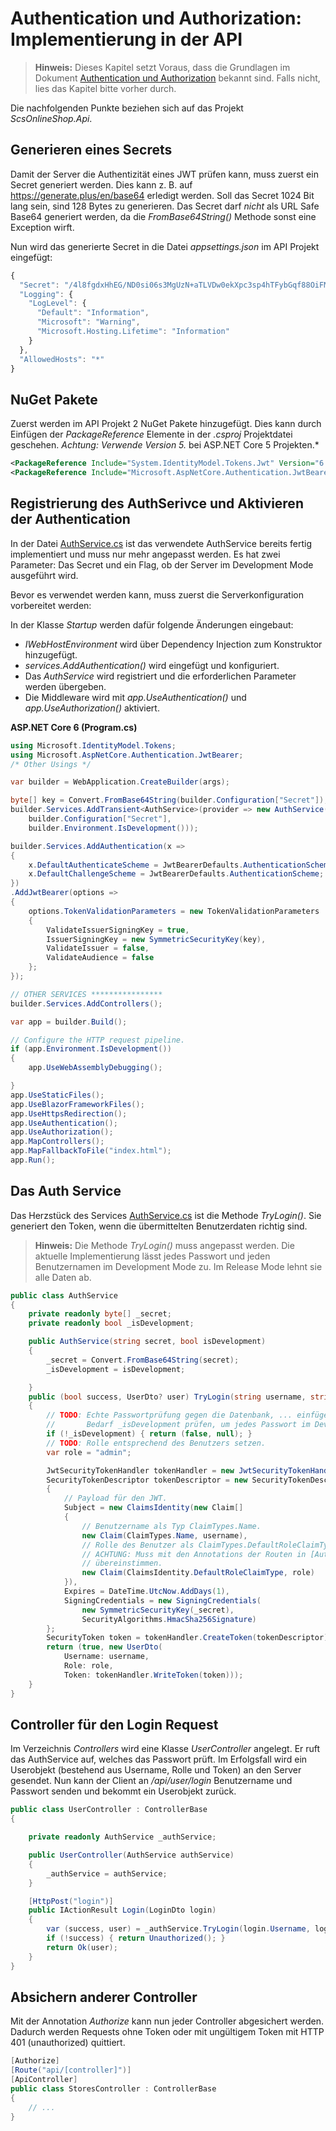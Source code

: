 # Authentication und Authorization: Implementierung in der API

> **Hinweis:** Dieses Kapitel setzt Voraus, dass die Grundlagen im
> Dokument [Authentication und Authorization](../AuthenticationPrinciples) bekannt sind. Falls
> nicht, lies das Kapitel bitte vorher durch.

Die nachfolgenden Punkte beziehen sich auf das Projekt *ScsOnlineShop.Api*.

## Generieren eines Secrets

Damit der Server die Authentizität eines JWT prüfen kann, muss zuerst ein Secret generiert
werden. Dies kann z. B. auf https://generate.plus/en/base64 erledigt werden. Soll das Secret
1024 Bit lang sein, sind 128 Bytes zu generieren. Das Secret darf *nicht* als URL Safe Base64
generiert werden, da die *FromBase64String()* Methode sonst eine Exception wirft.

Nun wird das generierte Secret in die Datei *appsettings.json* im API Projekt eingefügt:

```javascript
{
  "Secret": "/4l8fgdxHhEG/ND0si06s3MgUzN+aTLVDw0ekXpc3sp4hTFybGqf88OiFMgr9dGmLjF75leRPSE0GTITjEa0AI3b6ZD6qTh9oSEJmTezzmEEX+vEQbOV46REK3Ii14yHKAtTXbfdN8jmS3eeO4Fz8bV4pRMMrpbphrIIsQRDkH8=",
  "Logging": {
    "LogLevel": {
      "Default": "Information",
      "Microsoft": "Warning",
      "Microsoft.Hosting.Lifetime": "Information"
    }
  },
  "AllowedHosts": "*"
}
```

## NuGet Pakete

Zuerst werden im API Projekt 2 NuGet Pakete hinzugefügt. Dies kann durch Einfügen der *PackageReference*
Elemente in der *.csproj* Projektdatei geschehen. *Achtung: Verwende Version 5.* bei ASP.NET Core 5 Projekten.*

```xml
<PackageReference Include="System.IdentityModel.Tokens.Jwt" Version="6.*" />
<PackageReference Include="Microsoft.AspNetCore.Authentication.JwtBearer" Version="6.*" />
```

## Registrierung des AuthSerivce und Aktivieren der Authentication

In der Datei [AuthService.cs](ScsOnlineShop/ScsOnlineShop.Api/Services/AuthService.cs)
ist das verwendete AuthService bereits fertig implementiert und muss nur mehr angepasst werden.
Es hat zwei Parameter: Das Secret und ein Flag, ob der Server im Development Mode ausgeführt wird.

Bevor es verwendet werden kann, muss zuerst die Serverkonfiguration vorbereitet werden:

In der Klasse *Startup* werden dafür folgende Änderungen eingebaut:
- *IWebHostEnvironment* wird über Dependency Injection zum Konstruktor hinzugefügt.
- *services.AddAuthentication()* wird eingefügt und konfiguriert.
- Das *AuthService* wird registriert und die erforderlichen Parameter werden übergeben.
- Die Middleware wird mit *app.UseAuthentication()* und *app.UseAuthorization()* aktiviert.


**ASP.NET Core 6 (Program.cs)**
```c#
using Microsoft.IdentityModel.Tokens;
using Microsoft.AspNetCore.Authentication.JwtBearer;
/* Other Usings */

var builder = WebApplication.CreateBuilder(args);

byte[] key = Convert.FromBase64String(builder.Configuration["Secret"]);
builder.Services.AddTransient<AuthService>(provider => new AuthService(
    builder.Configuration["Secret"],
    builder.Environment.IsDevelopment()));

builder.Services.AddAuthentication(x =>
{
    x.DefaultAuthenticateScheme = JwtBearerDefaults.AuthenticationScheme;
    x.DefaultChallengeScheme = JwtBearerDefaults.AuthenticationScheme;
})
.AddJwtBearer(options =>
{
    options.TokenValidationParameters = new TokenValidationParameters
    {
        ValidateIssuerSigningKey = true,
        IssuerSigningKey = new SymmetricSecurityKey(key),
        ValidateIssuer = false,
        ValidateAudience = false
    };
});

// OTHER SERVICES ****************
builder.Services.AddControllers();

var app = builder.Build();

// Configure the HTTP request pipeline.
if (app.Environment.IsDevelopment())
{
    app.UseWebAssemblyDebugging();

}
app.UseStaticFiles();
app.UseBlazorFrameworkFiles();
app.UseHttpsRedirection();
app.UseAuthentication();
app.UseAuthorization();
app.MapControllers();
app.MapFallbackToFile("index.html");
app.Run();

```

## Das Auth Service

Das Herzstück des Services [AuthService.cs](ScsOnlineShop/ScsOnlineShop.Api/Services/AuthService.cs)
ist die Methode *TryLogin()*. Sie generiert den Token, wenn die übermittelten Benutzerdaten
richtig sind.

> **Hinweis:** Die Methode *TryLogin()* muss angepasst werden. Die aktuelle Implementierung
> lässt jedes Passwort und jeden Benutzernamen im Development Mode zu. Im Release Mode lehnt
> sie alle Daten ab.

```c#
public class AuthService
{
    private readonly byte[] _secret;
    private readonly bool _isDevelopment;

    public AuthService(string secret, bool isDevelopment)
    {
        _secret = Convert.FromBase64String(secret);
        _isDevelopment = isDevelopment;

    }
    public (bool success, UserDto? user) TryLogin(string username, string password)
    {
        // TODO: Echte Passwortprüfung gegen die Datenbank, ... einfügen und je nach
        //       Bedarf _isDevelopment prüfen, um jedes Passwort im Development Mode zu erlauben.
        if (!_isDevelopment) { return (false, null); }
        // TODO: Rolle entsprechend des Benutzers setzen.
        var role = "admin";

        JwtSecurityTokenHandler tokenHandler = new JwtSecurityTokenHandler();
        SecurityTokenDescriptor tokenDescriptor = new SecurityTokenDescriptor
        {
            // Payload für den JWT.
            Subject = new ClaimsIdentity(new Claim[]
            {
                // Benutzername als Typ ClaimTypes.Name.
                new Claim(ClaimTypes.Name, username),
                // Rolle des Benutzer als ClaimTypes.DefaultRoleClaimType setzen.
                // ACHTUNG: Muss mit den Annotations der Routen in [Authorize(Roles = "xxx")]
                // übereinstimmen.
                new Claim(ClaimsIdentity.DefaultRoleClaimType, role)
            }),
            Expires = DateTime.UtcNow.AddDays(1),
            SigningCredentials = new SigningCredentials(
                new SymmetricSecurityKey(_secret),
                SecurityAlgorithms.HmacSha256Signature)
        };
        SecurityToken token = tokenHandler.CreateToken(tokenDescriptor);
        return (true, new UserDto(
            Username: username, 
            Role: role, 
            Token: tokenHandler.WriteToken(token)));
    }
}

```

## Controller für den Login Request

Im Verzeichnis *Controllers* wird eine Klasse *UserController* angelegt. Er ruft das AuthService
auf, welches das Passwort prüft. Im Erfolgsfall wird ein Userobjekt (bestehend aus Username,
Rolle und Token) an den Server gesendet. Nun kann der Client an */api/user/login* Benutzername
und Passwort senden und bekommt ein Userobjekt zurück.

```c#
public class UserController : ControllerBase
{

    private readonly AuthService _authService;

    public UserController(AuthService authService)
    {
        _authService = authService;
    }

    [HttpPost("login")]
    public IActionResult Login(LoginDto login)
    {
        var (success, user) = _authService.TryLogin(login.Username, login.Password);
        if (!success) { return Unauthorized(); }
        return Ok(user);
    }
}
```

## Absichern anderer Controller

Mit der Annotation *Authorize* kann nun jeder Controller abgesichert werden. Dadurch werden
Requests ohne Token oder mit ungültigem Token mit HTTP 401 (unauthorized) quittiert.

```c#
[Authorize]
[Route("api/[controller]")]
[ApiController]
public class StoresController : ControllerBase
{
    // ...
}
```